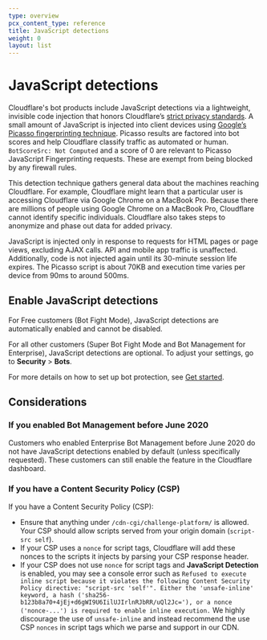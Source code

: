 ```yaml
---
type: overview
pcx_content_type: reference
title: JavaScript detections
weight: 0
layout: list
---
```


# JavaScript detections

Cloudflare's bot products include JavaScript detections via a lightweight, invisible code injection that honors Cloudflare’s [strict privacy standards](https://www.cloudflare.com/privacypolicy/). A small amount of JavaScript is injected into client devices using [Google’s Picasso fingerprinting technique](https://research.google/pubs/pub45581/). Picasso results are factored into bot scores and help Cloudflare classify traffic as automated or human.  `BotScoreSrc: Not Computed` and a score of 0 are relevant to Picasso JavaScript Fingerprinting requests. These are exempt from being blocked by any firewall rules. 

This detection technique gathers general data about the machines reaching Cloudflare. For example, Cloudflare might learn that a particular user is accessing Cloudflare via Google Chrome on a MacBook Pro. Because there are millions of people using Google Chrome on a MacBook Pro, Cloudflare cannot identify specific individuals. Cloudflare also takes steps to anonymize and phase out data for added privacy.

JavaScript is injected only in response to requests for HTML pages or page views, excluding AJAX calls. API and mobile app traffic is unaffected. Additionally, code is not injected again until its 30-minute session life expires. The Picasso script is about 70KB and execution time varies per device from 90ms to around 500ms.

## Enable JavaScript detections

For Free customers (Bot Fight Mode), JavaScript detections are automatically enabled and cannot be disabled.

For all other customers (Super Bot Fight Mode and Bot Management for Enterprise), JavaScript detections are optional. To adjust your settings, go to **Security** > **Bots**.

For more details on how to set up bot protection, see [Get started](/bots/get-started/).

## Considerations

### If you enabled Bot Management before June 2020

Customers who enabled Enterprise Bot Management before June 2020 do not have JavaScript detections enabled by default (unless specifically requested). These customers can still enable the feature in the Cloudflare dashboard.

### If you have a Content Security Policy (CSP)

If you have a Content Security Policy (CSP):

- Ensure that anything under `/cdn-cgi/challenge-platform/` is allowed. Your CSP should allow scripts served from your origin domain (`script-src self`).
- If your CSP uses a `nonce` for script tags, Cloudflare will add these nonces to the scripts it injects by parsing your CSP response header.
- If your CSP does not use `nonce` for script tags and **JavaScript Detection** is enabled, you may see a console error such as `Refused to execute inline script because it violates the following Content Security Policy directive: "script-src 'self'". Either the 'unsafe-inline' keyword, a hash ('sha256-b123b8a70+4jEj+d6gWI9U6IilUJIrlnRJbRR/uQl2Jc='), or a nonce ('nonce-...') is required to enable inline execution.` We highly discourage the use of `unsafe-inline` and instead recommend the use CSP `nonces` in script tags which we parse and support in our CDN.
